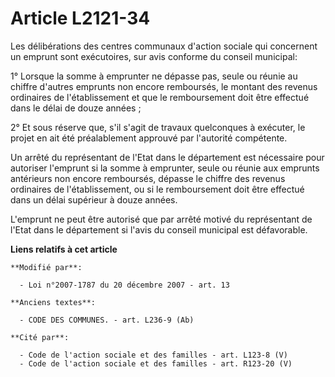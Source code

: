 # Article L2121-34

Les délibérations des centres communaux d'action sociale qui concernent un emprunt sont exécutoires, sur avis conforme du
conseil municipal:

1° Lorsque la somme à emprunter ne dépasse pas, seule ou réunie au chiffre d'autres emprunts non encore remboursés, le
montant des revenus ordinaires de l'établissement et que le remboursement doit être effectué dans le délai de douze années ;

2° Et sous réserve que, s'il s'agit de travaux quelconques à exécuter, le projet en ait été préalablement approuvé par
l'autorité compétente.

Un arrêté du représentant de l'Etat dans le département est nécessaire pour autoriser l'emprunt si la somme à emprunter,
seule ou réunie aux emprunts antérieurs non encore remboursés, dépasse le chiffre des revenus ordinaires de l'établissement,
ou si le remboursement doit être effectué dans un délai supérieur à douze années.

L'emprunt ne peut être autorisé que par arrêté motivé du représentant de l'Etat dans le département si l'avis du conseil
municipal est défavorable.

**Liens relatifs à cet article**

	**Modifié par**:

	  - Loi n°2007-1787 du 20 décembre 2007 - art. 13

	**Anciens textes**:

	  - CODE DES COMMUNES. - art. L236-9 (Ab)

	**Cité par**:

	  - Code de l'action sociale et des familles - art. L123-8 (V)
	  - Code de l'action sociale et des familles - art. R123-20 (V)
